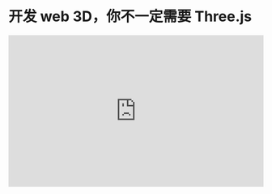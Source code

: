 # 开发 web 3D，你不一定需要 Three.js

<iframe height="300" style="width: 100%;" scrolling="no" title="sun" src="https://codepen.io/concefly/embed/preview/GRepaLL?default-tab=html%2Cresult&editable=true" frameborder="no" loading="lazy" allowtransparency="true" allowfullscreen="true">
  See the Pen <a href="https://codepen.io/concefly/pen/GRepaLL">
  sun</a> by 黄文鉴 (<a href="https://codepen.io/concefly">@concefly</a>)
  on <a href="https://codepen.io">CodePen</a>.
</iframe>
